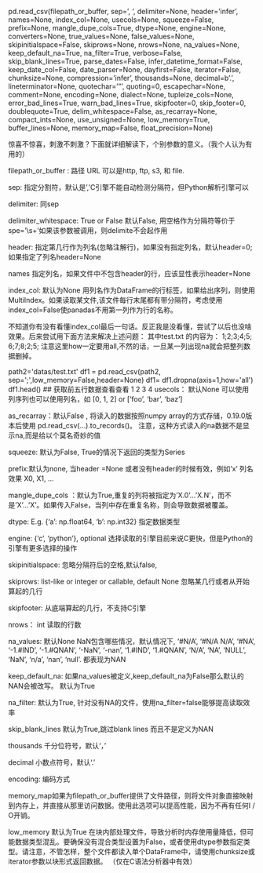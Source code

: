 pd.read_csv(filepath_or_buffer, sep=’, ‘, delimiter=None, header=’infer’, names=None, index_col=None, usecols=None, squeeze=False, prefix=None, mangle_dupe_cols=True, dtype=None, engine=None, converters=None, true_values=None, false_values=None, skipinitialspace=False, skiprows=None, nrows=None, na_values=None, keep_default_na=True, na_filter=True, verbose=False, skip_blank_lines=True, parse_dates=False, infer_datetime_format=False, keep_date_col=False, date_parser=None, dayfirst=False, iterator=False, chunksize=None, compression=’infer’, thousands=None, decimal=b’.’, lineterminator=None, quotechar=’”’, quoting=0, escapechar=None, comment=None, encoding=None, dialect=None, tupleize_cols=None, error_bad_lines=True, warn_bad_lines=True, skipfooter=0, skip_footer=0, doublequote=True, delim_whitespace=False, as_recarray=None, compact_ints=None, use_unsigned=None, low_memory=True, buffer_lines=None, memory_map=False, float_precision=None)

惊喜不惊喜，刺激不刺激？下面就详细解读下，个别参数的意义。（我个人认为有用的）

filepath_or_buffer : 路径 URL 可以是http, ftp, s3, 和 file.

sep: 指定分割符，默认是’,’C引擎不能自动检测分隔符，但Python解析引擎可以

delimiter: 同sep

delimiter_whitespace: True or False 默认False, 用空格作为分隔符等价于spe=’\s+’如果该参数被调用，则delimite不会起作用

header: 指定第几行作为列名(忽略注解行)，如果没有指定列名，默认header=0; 如果指定了列名header=None

names 指定列名，如果文件中不包含header的行，应该显性表示header=None

index_col: 默认为None 用列名作为DataFrame的行标签，如果给出序列，则使用MultiIndex。如果读取某文件,该文件每行末尾都有带分隔符，考虑使用index_col=False使panadas不用第一列作为行的名称。

不知道你有没有看懂index_col最后一句话。反正我是没看懂，尝试了以后也没啥效果。后来尝试用下面方法来解决上述问题： 
其中test.txt 的内容为： 
1;2;3;4;5; 
6;7;8;2;5; 
注意这里how一定要用all,不然的话，一旦某一列出现na就会把整列数据删掉。

path2='datas/test.txt'
df1 = pd.read_csv(path2, sep=';',low_memory=False,header=None)
df1= df1.dropna(axis=1,how='all')
df1.head() ## 获取前五行数据查看查看
1
2
3
4
usecols： 默认None 可以使用列序列也可以使用列名，如 [0, 1, 2] or [‘foo’, ‘bar’, ‘baz’]

as_recarray：默认False , 将读入的数据按照numpy array的方式存储，0.19.0版本后使用 
pd.read_csv(…).to_records()。 注意，这种方式读入的na数据不是显示na,而是给以个莫名奇妙的值

squeeze: 默认为False, True的情况下返回的类型为Series

prefix:默认为none, 当header =None 或者没有header的时候有效，例如’x’ 列名效果 X0, X1, …

mangle_dupe_cols ：默认为True,重复的列将被指定为’X.0’…’X.N’，而不是’X’…’X’。如果传入False，当列中存在重复名称，则会导致数据被覆盖。

dtype: E.g. {‘a’: np.float64, ‘b’: np.int32} 指定数据类型

engine: {‘c’, ‘python’}, optional 选择读取的引擎目前来说C更快，但是Python的引擎有更多选择的操作

skipinitialspace: 忽略分隔符后的空格,默认false,

skiprows: list-like or integer or callable, default None 忽略某几行或者从开始算起的几行

skipfooter: 从底端算起的几行，不支持C引擎

nrows： int 读取的行数

na_values: 默认None NaN包含哪些情况，默认情况下, ‘#N/A’, ‘#N/A N/A’, ‘#NA’, ‘-1.#IND’, ‘-1.#QNAN’, ‘-NaN’, ‘-nan’, ‘1.#IND’, ‘1.#QNAN’, ‘N/A’, ‘NA’, ‘NULL’, ‘NaN’, ‘n/a’, ‘nan’, ‘null’. 都表现为NAN

keep_default_na: 如果na_values被定义,keep_default_na为False那么默认的NAN会被改写。 默认为True

na_filter: 默认为True, 针对没有NA的文件，使用na_filter=false能够提高读取效率

skip_blank_lines 默认为True,跳过blank lines 而且不是定义为NAN

thousands 千分位符号，默认‘，’

decimal 小数点符号，默认‘.’

encoding: 编码方式

memory_map如果为filepath_or_buffer提供了文件路径，则将文件对象直接映射到内存上，并直接从那里访问数据。使用此选项可以提高性能，因为不再有任何I / O开销。

low_memory 默认为True 在块内部处理文件，导致分析时内存使用量降低，但可能数据类型混乱。要确保没有混合类型设置为False，或者使用dtype参数指定类型。请注意，不管怎样，整个文件都读入单个DataFrame中，请使用chunksize或iterator参数以块形式返回数据。 （仅在C语法分析器中有效）